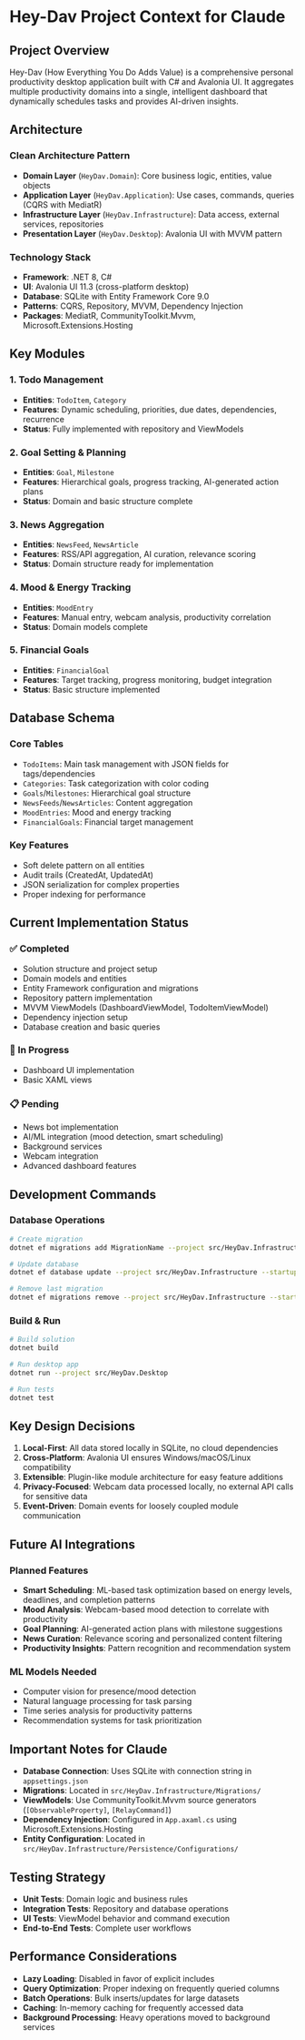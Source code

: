 # Hey-Dav Project Context for Claude

## Project Overview

Hey-Dav (How Everything You Do Adds Value) is a comprehensive personal productivity desktop application built with C# and Avalonia UI. It aggregates multiple productivity domains into a single, intelligent dashboard that dynamically schedules tasks and provides AI-driven insights.

## Architecture

### Clean Architecture Pattern

- **Domain Layer** (`HeyDav.Domain`): Core business logic, entities, value objects
- **Application Layer** (`HeyDav.Application`): Use cases, commands, queries (CQRS with MediatR)
- **Infrastructure Layer** (`HeyDav.Infrastructure`): Data access, external services, repositories
- **Presentation Layer** (`HeyDav.Desktop`): Avalonia UI with MVVM pattern

### Technology Stack

- **Framework**: .NET 8, C#
- **UI**: Avalonia UI 11.3 (cross-platform desktop)
- **Database**: SQLite with Entity Framework Core 9.0
- **Patterns**: CQRS, Repository, MVVM, Dependency Injection
- **Packages**: MediatR, CommunityToolkit.Mvvm, Microsoft.Extensions.Hosting

## Key Modules

### 1. Todo Management

- **Entities**: `TodoItem`, `Category`
- **Features**: Dynamic scheduling, priorities, due dates, dependencies, recurrence
- **Status**: Fully implemented with repository and ViewModels

### 2. Goal Setting & Planning

- **Entities**: `Goal`, `Milestone`
- **Features**: Hierarchical goals, progress tracking, AI-generated action plans
- **Status**: Domain and basic structure complete

### 3. News Aggregation

- **Entities**: `NewsFeed`, `NewsArticle`
- **Features**: RSS/API aggregation, AI curation, relevance scoring
- **Status**: Domain structure ready for implementation

### 4. Mood & Energy Tracking

- **Entities**: `MoodEntry`
- **Features**: Manual entry, webcam analysis, productivity correlation
- **Status**: Domain models complete

### 5. Financial Goals

- **Entities**: `FinancialGoal`
- **Features**: Target tracking, progress monitoring, budget integration
- **Status**: Basic structure implemented

## Database Schema

### Core Tables

- `TodoItems`: Main task management with JSON fields for tags/dependencies
- `Categories`: Task categorization with color coding
- `Goals`/`Milestones`: Hierarchical goal structure
- `NewsFeeds`/`NewsArticles`: Content aggregation
- `MoodEntries`: Mood and energy tracking
- `FinancialGoals`: Financial target management

### Key Features

- Soft delete pattern on all entities
- Audit trails (CreatedAt, UpdatedAt)
- JSON serialization for complex properties
- Proper indexing for performance

## Current Implementation Status

### ✅ Completed

- Solution structure and project setup
- Domain models and entities
- Entity Framework configuration and migrations
- Repository pattern implementation
- MVVM ViewModels (DashboardViewModel, TodoItemViewModel)
- Dependency injection setup
- Database creation and basic queries

### 🚧 In Progress

- Dashboard UI implementation
- Basic XAML views

### 📋 Pending

- News bot implementation
- AI/ML integration (mood detection, smart scheduling)
- Background services
- Webcam integration
- Advanced dashboard features

## Development Commands

### Database Operations

```bash
# Create migration
dotnet ef migrations add MigrationName --project src/HeyDav.Infrastructure --startup-project src/HeyDav.Desktop

# Update database
dotnet ef database update --project src/HeyDav.Infrastructure --startup-project src/HeyDav.Desktop

# Remove last migration
dotnet ef migrations remove --project src/HeyDav.Infrastructure --startup-project src/HeyDav.Desktop
```

### Build & Run

```bash
# Build solution
dotnet build

# Run desktop app
dotnet run --project src/HeyDav.Desktop

# Run tests
dotnet test
```

## Key Design Decisions

1. **Local-First**: All data stored locally in SQLite, no cloud dependencies
2. **Cross-Platform**: Avalonia UI ensures Windows/macOS/Linux compatibility
3. **Extensible**: Plugin-like module architecture for easy feature additions
4. **Privacy-Focused**: Webcam data processed locally, no external API calls for sensitive data
5. **Event-Driven**: Domain events for loosely coupled module communication

## Future AI Integrations

### Planned Features

- **Smart Scheduling**: ML-based task optimization based on energy levels, deadlines, and completion patterns
- **Mood Analysis**: Webcam-based mood detection to correlate with productivity
- **Goal Planning**: AI-generated action plans with milestone suggestions
- **News Curation**: Relevance scoring and personalized content filtering
- **Productivity Insights**: Pattern recognition and recommendation system

### ML Models Needed

- Computer vision for presence/mood detection
- Natural language processing for task parsing
- Time series analysis for productivity patterns
- Recommendation systems for task prioritization

## Important Notes for Claude

- **Database Connection**: Uses SQLite with connection string in `appsettings.json`
- **Migrations**: Located in `src/HeyDav.Infrastructure/Migrations/`
- **ViewModels**: Use CommunityToolkit.Mvvm source generators (`[ObservableProperty]`, `[RelayCommand]`)
- **Dependency Injection**: Configured in `App.axaml.cs` using Microsoft.Extensions.Hosting
- **Entity Configuration**: Located in `src/HeyDav.Infrastructure/Persistence/Configurations/`

## Testing Strategy

- **Unit Tests**: Domain logic and business rules
- **Integration Tests**: Repository and database operations
- **UI Tests**: ViewModel behavior and command execution
- **End-to-End Tests**: Complete user workflows

## Performance Considerations

- **Lazy Loading**: Disabled in favor of explicit includes
- **Query Optimization**: Proper indexing on frequently queried columns
- **Batch Operations**: Bulk inserts/updates for large datasets
- **Caching**: In-memory caching for frequently accessed data
- **Background Processing**: Heavy operations moved to background services
